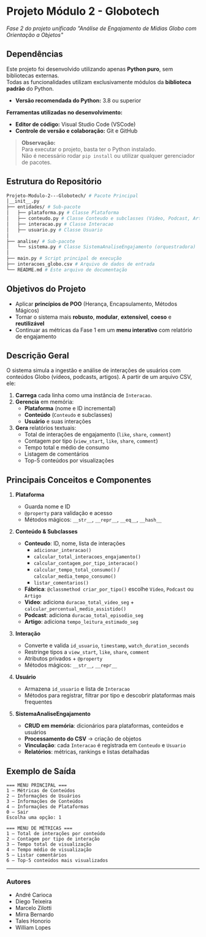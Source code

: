 # Projeto Módulo 2 - Globotech

*Fase 2 do projeto unificado "Análise de Engajamento de Mídias Globo com Orientação a Objetos"*

## Dependências

Este projeto foi desenvolvido utilizando apenas **Python puro**, sem bibliotecas externas.  
Todas as funcionalidades utilizam exclusivamente módulos da **biblioteca padrão** do Python.

- **Versão recomendada do Python:** 3.8 ou superior

**Ferramentas utilizadas no desenvolvimento:**
- **Editor de código:** Visual Studio Code (VSCode)
- **Controle de versão e colaboração:** Git e GitHub

>**Observação:**  
Para executar o projeto, basta ter o Python instalado.  
Não é necessário rodar `pip install` ou utilizar qualquer gerenciador de pacotes.


## Estrutura do Repositório

```bash
Projeto-Modulo-2---Globotech/ # Pacote Principal
│__init__.py
├── entidades/ # Sub-pacote
│   ├── plataforma.py # Classe Plataforma
│   ├── conteudo.py # Classe Conteudo e subclasses (Video, Podcast, Artigo)
│   ├── interacao.py # Classe Interacao
│   ├── usuario.py # Classe Usuario
│
├── analise/ # Sub-pacote
│   └── sistema.py # Classe SistemaAnaliseEngajamento (orquestradora)
│
├── main.py # Script principal de execução
├── interacoes_globo.csv # Arquivo de dados de entrada
└── README.md # Este arquivo de documentação

```



## Objetivos do Projeto

- Aplicar **princípios de POO** (Herança, Encapsulamento, Métodos Mágicos)  
- Tornar o sistema mais **robusto**, **modular**, **extensível**, **coeso** e **reutilizável**  
- Continuar as métricas da Fase 1 em um **menu interativo** com relatório de engajamento  


## Descrição Geral

O sistema simula a ingestão e análise de interações de usuários com conteúdos Globo (vídeos, podcasts, artigos). A partir de um arquivo CSV, ele:

1. **Carrega** cada linha como uma instância de `Interacao`.  
2. **Gerencia** em memória:
   - **Plataforma** (nome e ID incremental)
   - **Conteúdo** (`Conteudo` e subclasses)
   - **Usuário** e suas interações
3. **Gera** relatórios textuais:
   - Total de interações de engajamento (`like`, `share`, `comment`)
   - Contagem por tipo (`view_start`, `like`, `share`, `comment`)
   - Tempo total e médio de consumo
   - Listagem de comentários
   - Top-5 conteúdos por visualizações



## Principais Conceitos e Componentes

1. **Plataforma**
   - Guarda nome e ID  
   - `@property` para validação e acesso  
   - Métodos mágicos: `__str__`, `__repr__`, `__eq__`, `__hash__`

2. **Conteúdo & Subclasses**
   - **Conteudo**: ID, nome, lista de interações  
     - `adicionar_interacao()`  
     - `calcular_total_interacoes_engajamento()`  
     - `calcular_contagem_por_tipo_interacao()`  
     - `calcular_tempo_total_consumo()` / `calcular_media_tempo_consumo()`  
     - `listar_comentarios()`  
   - **Fábrica**: `@classmethod criar_por_tipo()` escolhe `Video`, `Podcast` ou `Artigo`  
   - **Video**: adiciona `duracao_total_video_seg` + `calcular_percentual_medio_assistido()`  
   - **Podcast**: adiciona `duracao_total_episodio_seg`  
   - **Artigo**: adiciona `tempo_leitura_estimado_seg`

3. **Interação**
   - Converte e valida `id_usuario`, `timestamp`, `watch_duration_seconds`  
   - Restringe tipos a `view_start`, `like`, `share`, `comment`  
   - Atributos privados + `@property`  
   - Métodos mágicos: `__str__`, `__repr__`

4. **Usuário**
   - Armazena `id_usuario` e lista de `Interacao`  
   - Métodos para registrar, filtrar por tipo e descobrir plataformas mais frequentes

5. **SistemaAnaliseEngajamento**
   - **CRUD em memória**: dicionários para plataformas, conteúdos e usuários  
   - **Processamento do CSV** → criação de objetos  
   - **Vinculação**: cada `Interacao` é registrada em `Conteudo` e `Usuario`  
   - **Relatórios**: métricas, rankings e listas detalhadas

## Exemplo de Saída

```text
=== MENU PRINCIPAL ===
1 – Métricas de Conteúdos
2 – Informações de Usuários
3 – Informações de Conteúdos
4 – Informações de Plataformas
0 – Sair
Escolha uma opção: 1

=== MENU DE MÉTRICAS ===
1 – Total de interações por conteúdo
2 – Contagem por tipo de interação
3 – Tempo total de visualização
4 – Tempo médio de visualização
5 – Listar comentários
6 – Top-5 conteúdos mais visualizados
```
---

### Autores
- André Carioca
- Diego Teixeira
- Marcelo Zilotti
- Mirra Bernardo
- Tales Honorio
- William Lopes